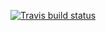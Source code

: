 <!-- badges: start -->
[![Travis build status](https://travis-ci.com/hamishgibbs/ggutils.svg?branch=master)](https://travis-ci.com/hamishgibbs/ggutils)
<!-- badges: end -->
